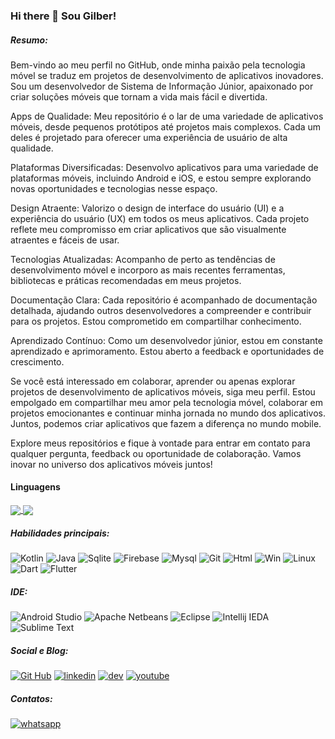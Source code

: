 ### Hi there 👋 Sou Gilber!
##### Resumo:
Bem-vindo ao meu perfil no GitHub, onde minha paixão pela tecnologia móvel se traduz em projetos de desenvolvimento de aplicativos inovadores. Sou um desenvolvedor de Sistema de Informação Júnior, apaixonado por criar soluções móveis que tornam a vida mais fácil e divertida.

Apps de Qualidade: Meu repositório é o lar de uma variedade de aplicativos móveis, desde pequenos protótipos até projetos mais complexos. Cada um deles é projetado para oferecer uma experiência de usuário de alta qualidade.

Plataformas Diversificadas: Desenvolvo aplicativos para uma variedade de plataformas móveis, incluindo Android e iOS, e estou sempre explorando novas oportunidades e tecnologias nesse espaço.

Design Atraente: Valorizo o design de interface do usuário (UI) e a experiência do usuário (UX) em todos os meus aplicativos. Cada projeto reflete meu compromisso em criar aplicativos que são visualmente atraentes e fáceis de usar.

Tecnologias Atualizadas: Acompanho de perto as tendências de desenvolvimento móvel e incorporo as mais recentes ferramentas, bibliotecas e práticas recomendadas em meus projetos.

Documentação Clara: Cada repositório é acompanhado de documentação detalhada, ajudando outros desenvolvedores a compreender e contribuir para os projetos. Estou comprometido em compartilhar conhecimento.

Aprendizado Contínuo: Como um desenvolvedor júnior, estou em constante aprendizado e aprimoramento. Estou aberto a feedback e oportunidades de crescimento.

Se você está interessado em colaborar, aprender ou apenas explorar projetos de desenvolvimento de aplicativos móveis, siga meu perfil. Estou empolgado em compartilhar meu amor pela tecnologia móvel, colaborar em projetos emocionantes e continuar minha jornada no mundo dos aplicativos. Juntos, podemos criar aplicativos que fazem a diferença no mundo mobile.

Explore meus repositórios e fique à vontade para entrar em contato para qualquer pergunta, feedback ou oportunidade de colaboração. Vamos inovar no universo dos aplicativos móveis juntos!

#### Linguagens
<a href="https://github.com/gilbercs/github-readme-stats">
  <img align="center" src="https://github-readme-stats.vercel.app/api/top-langs/?username=gilbercs&langs_count=10"/>
  </a>
  <a href="https://github.com/gilbercs/github-readme-stats">
  <img align="center" src="https://github-readme-stats.vercel.app/api?username=gilbercs&show_icons=true"/>
  </a>
  
##### Habilidades principais:
![Kotlin](https://img.shields.io/badge/Kotlin-0095D5?&style=for-the-badge&logo=kotlin&logoColor=white)
![Java](https://img.shields.io/badge/Java-ED8B00?style=for-the-badge&logo=java&logoColor=white)
![Sqlite](https://img.shields.io/badge/SQLite-07405E?style=for-the-badge&logo=sqlite&logoColor=white)
![Firebase](https://img.shields.io/badge/Firebase-F29D0C?style=for-the-badge&logo=firebase&logoColor=white)
![Mysql](https://img.shields.io/badge/MySQL-00000F?style=for-the-badge&logo=mysql&logoColor=white)
![Git](https://img.shields.io/badge/Git-E34F26?style=for-the-badge&logo=git&logoColor=white)
![Html](https://img.shields.io/badge/HTML-239120?style=for-the-badge&logo=html5&logoColor=white)
![Win](https://img.shields.io/badge/Windows-017AD7?style=for-the-badge&logo=windows&logoColor=white)
![Linux](https://img.shields.io/badge/Linux-E34F26?style=for-the-badge&logo=linux&logoColor=black)
![Dart](https://img.shields.io/badge/Dart-0175C2?style=for-the-badge&logo=dart&logoColor=white)
![Flutter](https://img.shields.io/badge/Flutter-02569B?style=for-the-badge&logo=flutter&logoColor=white)
##### IDE:
![Android Studio](https://img.shields.io/badge/Android_Studio-3DDC84?style=for-the-badge&logo=android-studio&logoColor=white)
![Apache Netbeans](https://img.shields.io/badge/apache%20netbeans-1B6AC6?style=for-the-badge&logo=apache%20netbeans%20IDE&logoColor=white)
![Eclipse](https://img.shields.io/badge/Eclipse-2C2255?style=for-the-badge&logo=eclipse&logoColor=white)
![Intellij IEDA](https://img.shields.io/badge/IntelliJ_IDEA-000000.svg?style=for-the-badge&logo=intellij-idea&logoColor=white)
![Sublime Text](https://img.shields.io/badge/sublime_text-%23575757.svg?&style=for-the-badge&logo=sublime-text&logoColor=important)
##### Social e Blog:
[![Git Hub](https://img.shields.io/badge/GitHub-100000?style=for-the-badge&logo=github&logoColor=whitee)](https://github.com/gilbercs/gilbercs)
[![linkedin](https://img.shields.io/badge/LinkedIn-0077B5?style=for-the-badge&logo=linkedin&logoColor=white)](https://www.linkedin.com/in/gilbercs)
[![dev](https://img.shields.io/badge/dev.to-0A0A0A?style=for-the-badge&logo=devdotto&logoColor=white)](https://dev.to/gilbercs)
[![youtube](https://img.shields.io/badge/YouTube-FF0000?style=for-the-badge&logo=youtube&logoColor=white)](https://www.youtube.com/@gilbercs)
##### Contatos:
[![whatsapp](https://img.shields.io/badge/WhatsApp-25D366?style=for-the-badge&logo=whatsapp&logoColor=white)](https://api.whatsapp.com/send?phone=92993124740)

